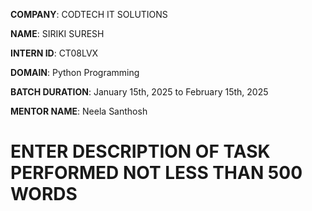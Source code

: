 **COMPANY**: CODTECH IT SOLUTIONS

**NAME**: SIRIKI SURESH

**INTERN ID**: CT08LVX

**DOMAIN**: Python Programming

**BATCH DURATION**: January 15th, 2025 to February 15th, 2025

**MENTOR NAME**: Neela Santhosh

# ENTER DESCRIPTION OF TASK PERFORMED NOT LESS THAN 500 WORDS
